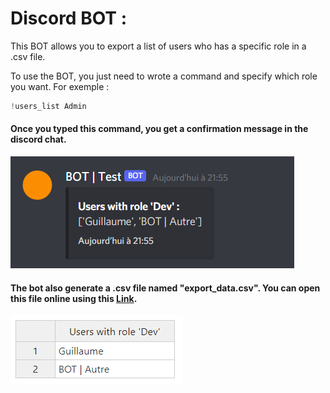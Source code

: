 # Discord BOT :

This BOT allows you to export a list of users who has a specific role in a .csv file.

To use the BOT, you just need to wrote a command and specify which role you want. For exemple : 

```js
!users_list Admin
```

#### Once you typed this command, you get a confirmation message in the  discord chat.

![screen](img/screen.png)

#### The bot also generate a .csv file named "export_data.csv". You can open this file online using this [Link](https://limonte.github.io/csv-viewer-online/).

![screen](img/csv_file.png)